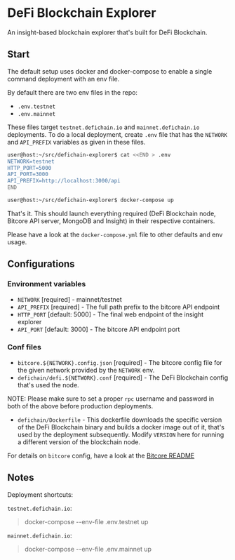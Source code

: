 # DeFi Blockchain Explorer

An insight-based blockchain explorer that's built for DeFi Blockchain.

## Start

The default setup uses docker and docker-compose to enable a single command deployment with an env file.

By default there are two env files in the repo: 
- `.env.testnet`
- `.env.mainnet`

These files target `testnet.defichain.io` and `mainnet.defichain.io` deployments. To do a local deployment, create `.env` file that has the `NETWORK` and `API_PREFIX` variables as given in these files.

```bash
user@host:~/src/defichain-explorer$ cat <<END > .env
NETWORK=testnet
HTTP_PORT=5000
API_PORT=3000
API_PREFIX=http://localhost:3000/api
END

user@host:~/src/defichain-explorer$ docker-compose up
```

That's it. This should launch everything required (DeFi Blockchain node, Bitcore API server, MongoDB and Insight) in their respective containers.

Please have a look at the `docker-compose.yml` file to other defaults and env usage.

## Configurations

### Environment variables

- `NETWORK` [required] - mainnet/testnet
- `API_PREFIX` [required] - The full path prefix to the bitcore API endpoint
- `HTTP_PORT` [default: 5000] - The final web endpoint of the insight explorer
- `API_PORT` [default: 3000] - The bitcore API endpoint port

### Conf files

- `bitcore.${NETWORK}.config.json` [required] - The bitcore config file for the given network provided by the `NETWORK` env. 
- `defichain/defi.${NETWORK}.conf` [required] - The DeFi Blockchain config that's used the node.

NOTE: Please make sure to set a proper `rpc` username and password in both of the above before production deployments. 

- `defichain/Dockerfile` - This dockerfile downloads the specific version of the DeFi Blockchain binary and builds a docker image out of it, that's used by the deployment subsequently. Modify `VERSION` here for running a different version of the blockchain node.

For details on `bitcore` config, have a look at the [Bitcore README](./docs/Bitcore-README.md)

## Notes

Deployment shortcuts: 
 
`testnet.defichain.io`:

> docker-compose --env-file .env.testnet up

`mainnet.defichain.io`:

> docker-compose --env-file .env.mainnet up